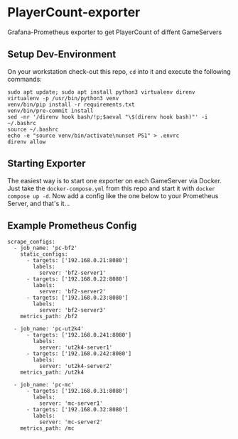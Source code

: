 # PlayerCount-exporter
Grafana-Prometheus exporter to get PlayerCount of diffent GameServers

## Setup Dev-Environment

On your workstation check-out this repo, `cd` into it and execute the following commands:

```
sudo apt update; sudo apt install python3 virtualenv direnv
virtualenv -p /usr/bin/python3 venv
venv/bin/pip install -r requirements.txt
venv/bin/pre-commit install
sed -nr '/direnv hook bash/!p;$aeval "\$(direnv hook bash)"' -i ~/.bashrc
source ~/.bashrc
echo -e "source venv/bin/activate\nunset PS1" > .envrc
direnv allow
```

## Starting Exporter

The easiest way is to start one exporter on each GameServer via Docker. Just take the `docker-compose.yml` from this repo and start it with `docker compose up -d`. Now add a config like the one below to your Prometheus Server, and that's it...

## Example Prometheus Config

```
scrape_configs:
  - job_name: 'pc-bf2'
    static_configs:
      - targets: ['192.168.0.21:8080']
        labels:
          server: 'bf2-server1'
      - targets: ['192.168.0.22:8080']
        labels:
          server: 'bf2-server2'
      - targets: ['192.168.0.23:8080']
        labels:
          server: 'bf2-server3'
    metrics_path: /bf2

  - job_name: 'pc-ut2k4'
      - targets: ['192.168.0.241:8080']
        labels:
          server: 'ut2k4-server1'
      - targets: ['192.168.0.242:8080']
        labels:
          server: 'ut2k4-server2'
    metrics_path: /ut2k4

  - job_name: 'pc-mc'
      - targets: ['192.168.0.31:8080']
        labels:
          server: 'mc-server1'
      - targets: ['192.168.0.32:8080']
        labels:
          server: 'mc-server2'
    metrics_path: /mc
```
